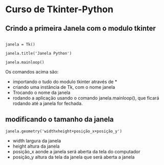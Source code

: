 # Curso de Tkinter-Python

## Crindo a primeira Janela com o modulo tkinter

```from  tkinter import *

janela = Tk()

janela.title('Janela Python')

janela.mainloop()
```

Os comandos acima são:

- importando o tudo do modulo tkinter através de *
- criando uma instância de Tk, com o nome janela
- Trocando o nome da janela
- rodando a aplicação usando o comando janela.mainloop(), que ficará rodando até a janela for fechada.

## modificando o tamanho da janela

```janela.geometry('widthxheight+posição_x+posição_y')```

- width largura da janela
- height altura da janela
- posição_x aonde a janela será aberta da tela do computador
- posição_y altura da tela da janela que será aberta a janela
